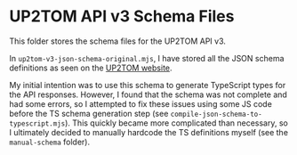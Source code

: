 # UP2TOM API v3 Schema Files

This folder stores the schema files for the UP2TOM API v3.

In `up2tom-v3-json-schema-original.mjs`, I have stored all the JSON schema definitions as seen on the [UP2TOM website](https://docs.up2tom.com/?python#schema).

My initial intention was to use this schema to generate TypeScript types for the API responses. However, I found that the schema was not complete and had some errors, so I attempted to fix these issues using some JS code before the TS schema generation step (see `compile-json-schema-to-typescript.mjs`). This quickly became more complicated than necessary, so I ultimately decided to manually hardcode the TS definitions myself (see the `manual-schema` folder).